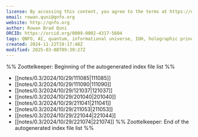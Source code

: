 ```yaml
---
license: By accessing this content, you agree to the terms at https://qnfo.org/LICENSE
email: rowan.quni@qnfo.org
website: http://qnfo.org
author: Rowan Brad Quni
ORCID: https://orcid.org/0009-0002-4317-5604
tags: QNFO, AI, quantum, informational universe, IUH, holographic principle
created: 2024-11-22T19:17:48Z
modified: 2025-03-08T09:39:27Z
---
```


%% Zoottelkeeper: Beginning of the autogenerated index file list %%
-  [[notes/0.3/2024/10/29/111085|111085]]
-  [[notes/0.3/2024/10/29/111090|111090]]
-  [[notes/0.3/2024/10/29/121037|121037]]
-  [[notes/0.3/2024/10/29/201040|201040]]
-  [[notes/0.3/2024/10/29/211041|211041]]
-  [[notes/0.3/2024/10/29/211053|211053]]
-  [[notes/0.3/2024/10/29/221044|221044]]
-  [[notes/0.3/2024/10/29/221074|221074]]
%% Zoottelkeeper: End of the autogenerated index file list %%
